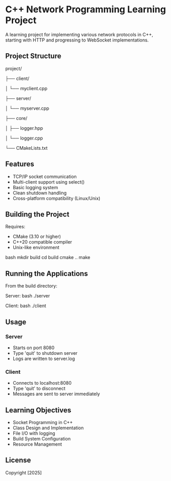 # C++ Network Programming Learning Project

A learning project for implementing various network protocols in C++, starting with HTTP and progressing to WebSocket implementations.

## Project Structure

project/

├── client/

│   └── myclient.cpp

├── server/

│   └── myserver.cpp

├── core/

│   ├── logger.hpp

│   └── logger.cpp

└── CMakeLists.txt

## Features
- TCP/IP socket communication
- Multi-client support using select()
- Basic logging system
- Clean shutdown handling
- Cross-platform compatibility (Linux/Unix)

## Building the Project
Requires:
- CMake (3.10 or higher)
- C++20 compatible compiler
- Unix-like environment

bash
mkdir build
cd build
cmake ..
make

## Running the Applications
From the build directory:

Server:
bash
./server

Client:
bash
./client

## Usage
### Server
- Starts on port 8080
- Type 'quit' to shutdown server
- Logs are written to server.log

### Client
- Connects to localhost:8080
- Type 'quit' to disconnect
- Messages are sent to server immediately

## Learning Objectives
- Socket Programming in C++
- Class Design and Implementation
- File I/O with logging
- Build System Configuration
- Resource Management

## License
Copyright [2025] <Nicolas Selig>
